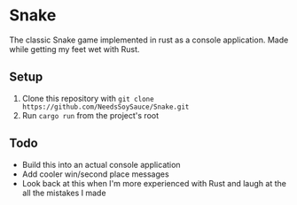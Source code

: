 # Snake

The classic Snake game implemented in rust as a console application. Made while getting my feet wet with Rust.

## Setup

1. Clone this repository with `git clone https://github.com/NeedsSoySauce/Snake.git`
2. Run `cargo run` from the project's root

## Todo

* Build this into an actual console application
* Add cooler win/second place messages
* Look back at this when I'm more experienced with Rust and laugh at the all the mistakes I made
